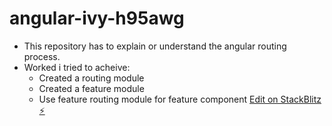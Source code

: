 # angular-ivy-h95awg

- This repository has to explain or understand the angular routing process.
- Worked i tried to acheive:
  - Created a routing module
  - Created a feature module
  - Use feature routing module for feature component
    [Edit on StackBlitz ⚡️](https://stackblitz.com/edit/angular-ivy-ycdnqx)
